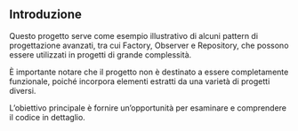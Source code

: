 ## Introduzione

Questo progetto serve come esempio illustrativo di alcuni pattern di progettazione avanzati, tra cui Factory, Observer e Repository, che possono essere utilizzati in progetti di grande complessità.

È importante notare che il progetto non è destinato a essere completamente funzionale, poiché incorpora elementi estratti da una varietà di progetti diversi.

L’obiettivo principale è fornire un’opportunità per esaminare e comprendere il codice in dettaglio.

